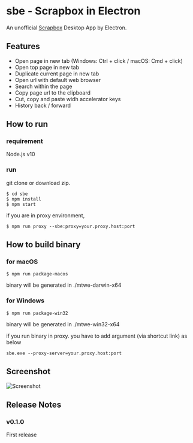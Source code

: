 # sbe - Scrapbox in Electron
An unofficial [Scrapbox](https://scrapbox.io) Desktop App by Electron.

## Features
- Open page in new tab (Windows: Ctrl + click / macOS: Cmd + click)
- Open top page in new tab
- Duplicate current page in new tab
- Open url with default web browser
- Search within the page
- Copy page url to the clipboard
- Cut, copy and paste widh accelerator keys
- History back / forward

## How to run
### requirement
Node.js v10

### run
git clone or download zip.

```
$ cd sbe
$ npm install
$ npm start
```

if you are in proxy environment,

```
$ npm run proxy --sbe:proxy=your.proxy.host:port
```

## How to build binary

### for macOS
```
$ npm run package-macos
```

binary will be generated in ./mtwe-darwin-x64

### for Windows
```
$ npm run package-win32
```

binary will be generated in ./mtwe-win32-x64

if you run binary in proxy. you have to add argument (via shortcut link) as below

```
sbe.exe --proxy-server=your.proxy.host:port
```

## Screenshot
![Screenshot](https://user-images.githubusercontent.com/2092183/50055478-f348d380-0192-11e9-8b15-bcaa676fe62e.gif)

## Release Notes

### v0.1.0
First release